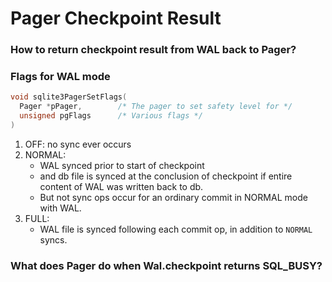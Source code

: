 # Pager Checkpoint Result

### How to return checkpoint result from WAL back to Pager?



### Flags for WAL mode

```c 
void sqlite3PagerSetFlags(
  Pager *pPager,        /* The pager to set safety level for */
  unsigned pgFlags      /* Various flags */
)
```

1. OFF: no sync ever occurs
2. NORMAL:
    - WAL synced prior to start of checkpoint
    - and db file is synced at the conclusion of checkpoint if entire content of WAL was written back to db.
    - But not sync ops occur for an ordinary commit in NORMAL mode with WAL.
3. FULL:
    - WAL file is synced following each commit op, in addition to `NORMAL` syncs.

### What does Pager do when Wal.checkpoint returns SQL_BUSY?